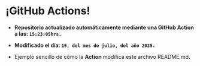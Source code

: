 # ¡GitHub Actions!
* **Repositorio actualizado automáticamente mediante una GitHub Action a las: `15:23:05hrs.`**
* **Modificado el día: `19, del mes de julio, del año 2025.`**

* Ejemplo sencillo de cómo la **Action** modifica este archivo README.md.
